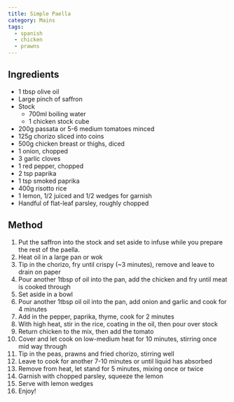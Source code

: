 ```yaml
---
title: Simple Paella
category: Mains
tags:
  - spanish
  - chicken
  - prawns
---
```


## Ingredients

- 1 tbsp olive oil
- Large pinch of saffron
- Stock
  - 700ml boiling water
  - 1 chicken stock cube
- 200g passata or 5-6 medium tomatoes minced
- 125g chorizo sliced into coins
- 500g chicken breast or thighs, diced
- 1 onion, chopped
- 3 garlic cloves
- 1 red pepper, chopped
- 2 tsp paprika
- 1 tsp smoked paprika
- 400g risotto rice
- 1 lemon, 1/2 juiced and 1/2 wedges for garnish
- Handful of flat-leaf parsley, roughly chopped

## Method

1. Put the saffron into the stock and set aside to infuse while you prepare the
   rest of the paella.
2. Heat oil in a large pan or wok
3. Tip in the chorizo, fry until crispy (~3 minutes), remove and leave to drain
   on paper
4. Pour another 1tbsp of oil into the pan, add the chicken and fry until meat is
   cooked through
5. Set aside in a bowl
6. Pour another 1tbsp oil oil into the pan, add onion and garlic and cook for 4
   minutes
7. Add in the pepper, paprika, thyme, cook for 2 minutes
8. With high heat, stir in the rice, coating in the oil, then pour over stock
9. Return chicken to the mix, then add the tomato
10. Cover and let cook on low-medium heat for 10 minutes, stirring once mid way
    through
11. Tip in the peas, prawns and fried chorizo, stirring well
12. Leave to cook for another 7-10 minutes or until liquid has absorbed
13. Remove from heat, let stand for 5 minutes, mixing once or twice
14. Garnish with chopped parsley, squeeze the lemon
15. Serve with lemon wedges
16. Enjoy!
